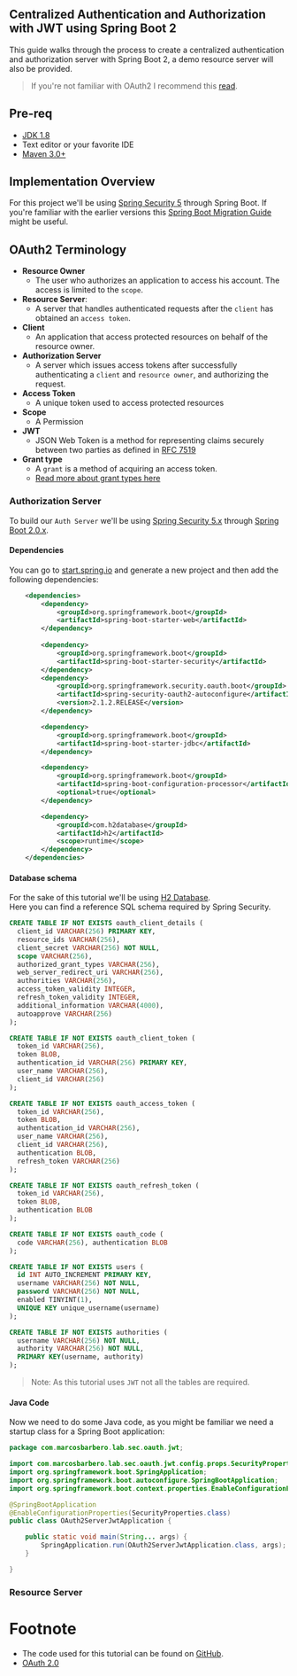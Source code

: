 Centralized Authentication and Authorization with JWT using Spring Boot 2
---

This guide walks through the process to create a centralized authentication and authorization server with Spring Boot 2, 
a demo resource server will also be provided.

>If you're not familiar with OAuth2 I recommend this [read](https://www.oauth.com/).

## Pre-req
 
 - [JDK 1.8](https://www.oracle.com/technetwork/java/javase/downloads/jdk8-downloads-2133151.html)
 - Text editor or your favorite IDE
 - [Maven 3.0+](https://maven.apache.org/download.cgi)

## Implementation Overview

For this project we'll be using [Spring Security 5](https://spring.io/projects/spring-security) through Spring Boot.
If you're familiar with the earlier versions this [Spring Boot Migration Guide](https://github.com/spring-projects/spring-boot/wiki/Spring-Boot-2.0-Migration-Guide#oauth2)
might be useful.

## OAuth2 Terminology

  - **Resource Owner**
    - The user who authorizes an application to access his account. The access is limited to the `scope`.
  - **Resource Server**:
    -  A server that handles authenticated requests after the `client` has obtained an `access token`.
  - **Client**
    - An application that access protected resources on behalf of the resource owner.
  - **Authorization Server**
    - A server which issues access tokens after successfully authenticating a `client` and `resource owner`, and authorizing the request.
  - **Access Token**
    - A unique token used to access protected resources
  - **Scope**
    - A Permission
  - **JWT**
    - JSON Web Token is a method for representing claims securely between two parties as defined in [RFC 7519](https://tools.ietf.org/html/rfc7519)
  - **Grant type**
    - A `grant` is a method of acquiring an access token. 
    - [Read more about grant types here](https://oauth.net/2/grant-types/)

### Authorization Server

To build our `Auth Server` we'll be using [Spring Security 5.x](https://spring.io/projects/spring-security) through 
[Spring Boot 2.0.x](https://spring.io/projects/spring-boot).

#### Dependencies

You can go to [start.spring.io](https://start.spring.io/) and generate a new project and then add the following dependencies:

```xml
    <dependencies>
        <dependency>
            <groupId>org.springframework.boot</groupId>
            <artifactId>spring-boot-starter-web</artifactId>
        </dependency>
		
        <dependency>
            <groupId>org.springframework.boot</groupId>
            <artifactId>spring-boot-starter-security</artifactId>
        </dependency>
        <dependency>
            <groupId>org.springframework.security.oauth.boot</groupId>
            <artifactId>spring-security-oauth2-autoconfigure</artifactId>
            <version>2.1.2.RELEASE</version>
        </dependency>

        <dependency>
            <groupId>org.springframework.boot</groupId>
            <artifactId>spring-boot-starter-jdbc</artifactId>
        </dependency>

        <dependency>
            <groupId>org.springframework.boot</groupId>
            <artifactId>spring-boot-configuration-processor</artifactId>
            <optional>true</optional>
        </dependency>

        <dependency>
            <groupId>com.h2database</groupId>
            <artifactId>h2</artifactId>
            <scope>runtime</scope>
        </dependency>		
    </dependencies>
```

#### Database schema

For the sake of this tutorial we'll be using [H2 Database](http://www.h2database.com/html/main.html).  
Here you can find a reference SQL schema required by Spring Security.

```sql
CREATE TABLE IF NOT EXISTS oauth_client_details (
  client_id VARCHAR(256) PRIMARY KEY,
  resource_ids VARCHAR(256),
  client_secret VARCHAR(256) NOT NULL,
  scope VARCHAR(256),
  authorized_grant_types VARCHAR(256),
  web_server_redirect_uri VARCHAR(256),
  authorities VARCHAR(256),
  access_token_validity INTEGER,
  refresh_token_validity INTEGER,
  additional_information VARCHAR(4000),
  autoapprove VARCHAR(256)
);

CREATE TABLE IF NOT EXISTS oauth_client_token (
  token_id VARCHAR(256),
  token BLOB,
  authentication_id VARCHAR(256) PRIMARY KEY,
  user_name VARCHAR(256),
  client_id VARCHAR(256)
);

CREATE TABLE IF NOT EXISTS oauth_access_token (
  token_id VARCHAR(256),
  token BLOB,
  authentication_id VARCHAR(256),
  user_name VARCHAR(256),
  client_id VARCHAR(256),
  authentication BLOB,
  refresh_token VARCHAR(256)
);

CREATE TABLE IF NOT EXISTS oauth_refresh_token (
  token_id VARCHAR(256),
  token BLOB,
  authentication BLOB
);

CREATE TABLE IF NOT EXISTS oauth_code (
  code VARCHAR(256), authentication BLOB
);

CREATE TABLE IF NOT EXISTS users (
  id INT AUTO_INCREMENT PRIMARY KEY,
  username VARCHAR(256) NOT NULL,
  password VARCHAR(256) NOT NULL,
  enabled TINYINT(1),
  UNIQUE KEY unique_username(username)
);

CREATE TABLE IF NOT EXISTS authorities (
  username VARCHAR(256) NOT NULL,
  authority VARCHAR(256) NOT NULL,
  PRIMARY KEY(username, authority)
);
```

>Note: As this tutorial uses `JWT` not all the tables are required.

#### Java Code

Now we need to do some Java code, as you might be familiar we need a startup class for a Spring Boot application:

```java
package com.marcosbarbero.lab.sec.oauth.jwt;

import com.marcosbarbero.lab.sec.oauth.jwt.config.props.SecurityProperties;
import org.springframework.boot.SpringApplication;
import org.springframework.boot.autoconfigure.SpringBootApplication;
import org.springframework.boot.context.properties.EnableConfigurationProperties;

@SpringBootApplication
@EnableConfigurationProperties(SecurityProperties.class)
public class OAuth2ServerJwtApplication {

    public static void main(String... args) {
        SpringApplication.run(OAuth2ServerJwtApplication.class, args);
    }

}
```

### Resource Server
 
# Footnote
 - The code used for this tutorial can be found on [GitHub](https://github.com/marcosbarbero/spring-boot-n-cloud-playground/tree/master/security).
 - [OAuth 2.0](https://www.oauth.com/) 